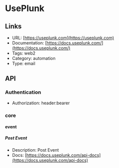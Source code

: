 # UsePlunk

## Links

* URL: [https://useplunk.com](https://useplunk.com)
* Documentation: [https://docs.useplunk.com/](https://docs.useplunk.com/)
* Tags: web2
* Category: automation
* Type: email

## API

### Authentication

* Authorization: header:bearer

### core

#### event

##### Post Event

* Description: Post Event
* Docs: [https://docs.useplunk.com/api-docs](https://docs.useplunk.com/api-docs)
